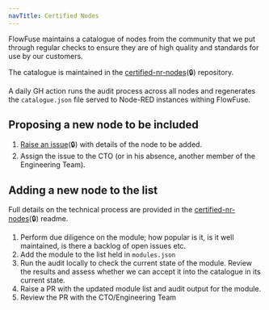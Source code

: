 ```yaml
---
navTitle: Certified Nodes
---
```


FlowFuse maintains a catalogue of nodes from the community that we put through regular checks
to ensure they are of high quality and standards for use by our customers.

The catalogue is maintained in the [certified-nr-nodes](https://github.com/FlowFuse/certified-nr-nodes)(🔒) repository.

A daily GH action runs the audit process across all nodes and regenerates the `catalogue.json` file served to Node-RED
instances withing FlowFuse.

## Proposing a new node to be included

1. [Raise an issue](https://github.com/FlowFuse/certified-nr-nodes/issues/new)(🔒) with details of the node to be added.
2. Assign the issue to the CTO (or in his absence, another member of the Engineering Team).

## Adding a new node to the list

Full details on the technical process are provided in the [certified-nr-nodes](https://github.com/FlowFuse/certified-nr-nodes)(🔒) readme.

1. Perform due diligence on the module; how popular is it, is it well maintained, is there a backlog of open issues etc.
2. Add the module to the list held in `modules.json`
3. Run the audit locally to check the current state of the module. Review the results and assess whether we can accept it into the catalogue in its current state.
4. Raise a PR with the updated module list and audit output for the module.
5. Review the PR with the CTO/Engineering Team


